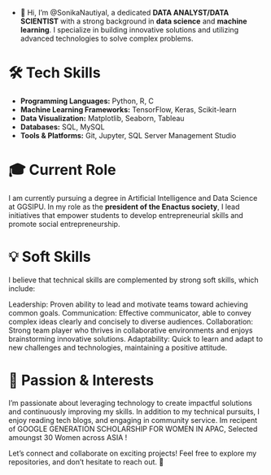- 👋 Hi, I’m @SonikaNautiyal, a dedicated **DATA ANALYST/DATA SCIENTIST** with a strong background in **data science** and **machine learning**. I specialize in building innovative solutions and utilizing advanced technologies to solve complex problems.

 # 🛠 Tech Skills

- **Programming Languages:** Python, R, C
- **Machine Learning Frameworks:** TensorFlow, Keras, Scikit-learn
- **Data Visualization:** Matplotlib, Seaborn, Tableau
- **Databases:** SQL, MySQL
- **Tools & Platforms:** Git, Jupyter, SQL Server Management Studio


# 🎓 Current Role

I am currently pursuing a degree in Artificial Intelligence and Data Science at GGSIPU. In my role as the **president of the Enactus society**, I lead initiatives that empower students to develop entrepreneurial skills and promote social entrepreneurship.

# 💡 Soft Skills
I believe that technical skills are complemented by strong soft skills, which include:

Leadership: Proven ability to lead and motivate teams toward achieving common goals.
Communication: Effective communicator, able to convey complex ideas clearly and concisely to diverse audiences.
Collaboration: Strong team player who thrives in collaborative environments and enjoys brainstorming innovative solutions.
Adaptability: Quick to learn and adapt to new challenges and technologies, maintaining a positive attitude.

# 🌱 Passion & Interests

I’m passionate about leveraging technology to create impactful solutions and continuously improving my skills. In addition to my technical pursuits, I enjoy reading tech blogs, and engaging in community service.
Im recipent of GOOGLE GENERATION SCHOLARSHIP FOR WOMEN IN APAC, Selected amoungst 30 Women across ASIA !

Let’s connect and collaborate on exciting projects! Feel free to explore my repositories, and don’t hesitate to reach out. 🚀


<!---
SonikaNautiyal/SonikaNautiyal is a ✨ special ✨ repository because its `README.md` (this file) appears on your GitHub profile.
You can click the Preview link to take a look at your changes.
--->

